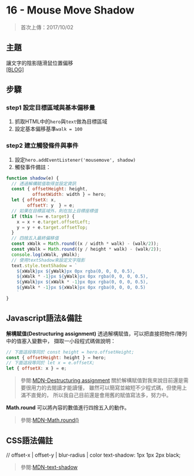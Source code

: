 # 16 - Mouse Move Shadow
>首次上傳：2017/10/02

## **主題**
讓文字的陰影隨滑鼠位置偏移  
[[BLOG]](https://guahsu.io/2017/10/JavaScript30-16-Mouse-Move-Shadow/)  

## **步驟**
### step1 設定目標區域與基本偏移量
1. 抓取HTML中的`hero`與`text`做為目標區域
2. 設定基本偏移基準`walk = 100`

### step2 建立觸發條件與事件
1. 設定`hero.addEventListener('mousemove', shadow)`
2. 觸發事件備註：
```javascript
function shadow(e) {
  // 透過解構賦值取得並設定資訊
  const { offsetHeight: height,
          offsetWidth: width } = hero;
  let { offsetX: x,
        offsetY: y  } = e;
  // 如果在目標區域外，則在加上目標座標值
  if (this !== e.target) {
    x = x + e.target.offsetLeft;
    y = y + e.target.offsetTop;
  }
  // 四捨五入最終偏移值
  const xWalk = Math.round((x / width * walk) - (walk/2));
  const yWalk = Math.round((y / height * walk) - (walk/2));
  console.log(xWalk, yWalk);
  // 使用textShadow來設定文字陰影
  text.style.textShadow = `
    ${xWalk}px ${yWalk}px 0px rgba(0, 0, 0, 0.5),
    ${xWalk * -1}px ${yWalk}px 0px rgba(0, 0, 0, 0.5),
    ${yWalk}px ${xWalk * -1}px 0px rgba(0, 0, 0, 0.5),
    ${yWalk * -1}px ${xWalk}px 0px rgba(0, 0, 0, 0.5)
    `
}
```

## **Javascript語法&備註**
**解構賦值(Destructuring assignment)**
透過解構賦值，可以把直接把物件/陣列中的值塞入變數中，
擷取一小段程式碼做說明：
```javascript
// 下面這段等同於 const height = hero.offsetHeight;
const { offsetHeight: height } = hero;
// 下面這段等同於 let x = e.offsetX;
let { offsetX: x } = e;
```
>參閱:[MDN-Destructuring assignment](https://developer.mozilla.org/en-US/docs/Web/JavaScript/Reference/Operators/Destructuring_assignment)
關於解構賦值對我來說目前還是需要很用力的去閱讀才能讀懂，
雖然可以簡寫並縮短不少程式碼，但使用上滿不直覺的，
所以我自己目前還是會用舊的賦值寫法多，努力中。

**Math.round**
可以將內容的數值進行四捨五入的動作。
>參閱:[MDN-Math.round()](https://developer.mozilla.org/en-US/docs/Web/JavaScript/Reference/Global_Objects/Math/round)

## **CSS語法備註**
// offset-x | offset-y | blur-radius | color
text-shadow: 1px 1px 2px black;
>參閱:[MDN-text-shadow](https://developer.mozilla.org/en-US/docs/Web/CSS/text-shadow)



